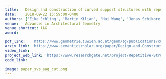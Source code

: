 ```yaml
---
title:   Design and construction of curved support structures with repetitive parameters
date:    2018-09-22 15:59:00-0400
authors: ['Eike Schling', 'Martin Kilian', 'Hui Wang', 'Jonas Schikore', 'Helmut Pottmann']
venue:   Advances in Architectural Geometry
venue_shortcut: AAG
award:

pdf_link:   'https://www.geometrie.tuwien.ac.at/geom/ig/publications/curvedsupport/curvedsupport.pdf'
arxiv_link: 'https://www.semanticscholar.org/paper/Design-and-Construction-of-Curved-Support-with-Schling-Kilian/1f71181f71ca66ab0f9347a4d7bbda08dc246dc9'
video_link:  
project_web_link: 'https://www.researchgate.net/project/Repetitive-Structures'
code_link:

image: paper_svs_aag_cut.png
---
```

<!-- figl.gif -->
<!-- 
<h5 align="justify"><i>
We propose a specific customization of Dropout, called \textit{Sensor Dropout}, to improve multisensory policy robustness and handle partial failure in the sensor-set. We also introduce an additional auxiliary loss on the policy network in order to reduce jerks during policy switching triggered by an abrupt sensor failure or deactivation/activation. Through the visualization of gradients, we show that the learned policies are conditioned on the same latent states representation despite having diverse observations spaces.
</i></h5>
-->
